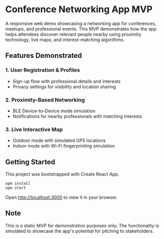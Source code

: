 # Conference Networking App MVP

A responsive web demo showcasing a networking app for conferences, meetups, and professional events. This MVP demonstrates how the app helps attendees discover relevant people nearby using proximity technology, live maps, and interest-matching algorithms.

## Features Demonstrated

### 1. User Registration & Profiles
- Sign-up flow with professional details and interests
- Privacy settings for visibility and location sharing

### 2. Proximity-Based Networking
- BLE Device-to-Device mode simulation
- Notifications for nearby professionals with matching interests

### 3. Live Interactive Map
- Outdoor mode with simulated GPS locations
- Indoor mode with Wi-Fi fingerprinting simulation

## Getting Started

This project was bootstrapped with Create React App.

```
npm install
npm start
```

Open [http://localhost:3000](http://localhost:3000) to view it in your browser.

## Note

This is a static MVP for demonstration purposes only. The functionality is simulated to showcase the app's potential for pitching to stakeholders.
